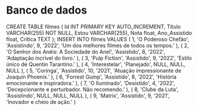 # Banco de dados

CREATE TABLE filmes 
(
	Id INT PRIMARY KEY AUTO_INCREMENT,
	Título VARCHAR(255) NOT NULL,
	Estou VARCHAR(255),
	Nota float,
	Ano_Assistido float,
	Crítica TEXT
);
INSERT INTO filmes 
VALUES 
(
	1,
	'O Poderoso Chefão', 
    'Assistindo',
    9, 
    '2022', 
    'Um dos melhores filmes de todos os tempos.'
),
(
	2,
	'O Senhor dos Anéis: A Sociedade do Anel', 
    'Assistido',
    8, 
    '2022', 
    'Adaptação incrível do livro.'
),
(
	3,
	'Pulp Fiction', 
    'Assistido', 
    9, 
    '2022', 
    'Estilo único de Quentin Tarantino.'
),
(
	4,
	'Interestelar', 
    'Planejado',
    NULL,
    NULL,
    NULL
),
(
	5,
	'Coringa', 
    'Assistido', 
    10, 
    '2021', 
    'Atuação impressionante de Joaquin Phoenix.'
),
(
	6,
	'Forrest Gump', 
    'Assistido', 
    8, 
    '2022', 
    'História emocionante e inspiradora.'
),
(
	7,
	'O Iluminado', 
    'Desistido', 
    4, 
    '2022', 
    'Decepcionante e perturbador. Não recomendo.'
),
(
	8,
	'Clube da Luta', 
    'Assistindo',
    NULL,
    NULL,
    NULL
),
(
	9,
	'Matrix', 
    'Assistido',
    9, 
    '2021', 
    'Inovador e cheio de ação.'
)

